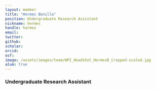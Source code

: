 ```yaml
---
layout: member
title: "Hermes Bonilla"
position: Undergraduate Research Assistant
nickname: hermes
handle: hermes 
email: 
twitter:
github: 
scholar: 
orcid:
osf: 
image: /assets/images/team/WPI_Headshot_HermesB_Cropped-scaled.jpg
alum: true
---
```


### Undergraduate Research Assistant